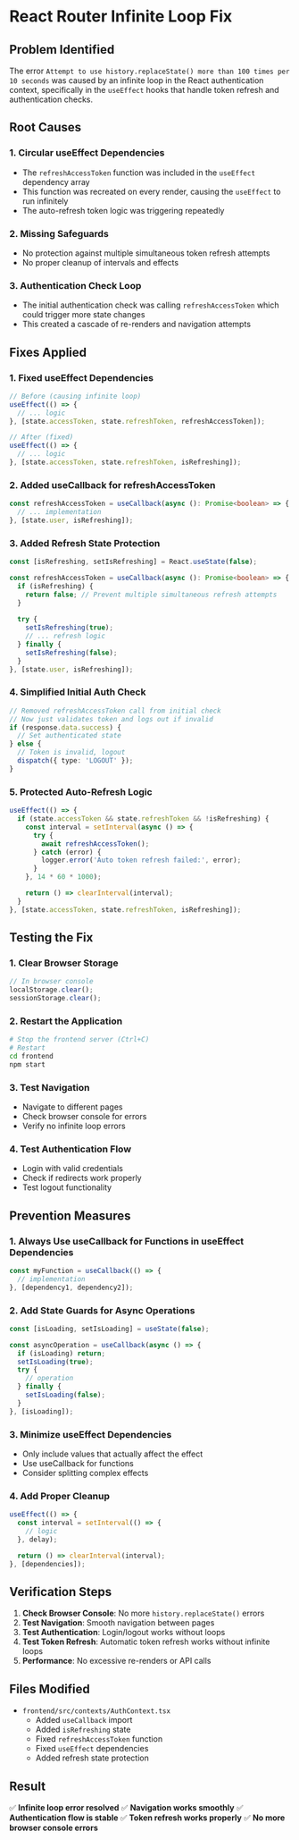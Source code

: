 # React Router Infinite Loop Fix

## Problem Identified
The error `Attempt to use history.replaceState() more than 100 times per 10 seconds` was caused by an infinite loop in the React authentication context, specifically in the `useEffect` hooks that handle token refresh and authentication checks.

## Root Causes

### 1. **Circular useEffect Dependencies**
- The `refreshAccessToken` function was included in the `useEffect` dependency array
- This function was recreated on every render, causing the `useEffect` to run infinitely
- The auto-refresh token logic was triggering repeatedly

### 2. **Missing Safeguards**
- No protection against multiple simultaneous token refresh attempts
- No proper cleanup of intervals and effects

### 3. **Authentication Check Loop**
- The initial authentication check was calling `refreshAccessToken` which could trigger more state changes
- This created a cascade of re-renders and navigation attempts

## Fixes Applied

### 1. **Fixed useEffect Dependencies**
```typescript
// Before (causing infinite loop)
useEffect(() => {
  // ... logic
}, [state.accessToken, state.refreshToken, refreshAccessToken]);

// After (fixed)
useEffect(() => {
  // ... logic  
}, [state.accessToken, state.refreshToken, isRefreshing]);
```

### 2. **Added useCallback for refreshAccessToken**
```typescript
const refreshAccessToken = useCallback(async (): Promise<boolean> => {
  // ... implementation
}, [state.user, isRefreshing]);
```

### 3. **Added Refresh State Protection**
```typescript
const [isRefreshing, setIsRefreshing] = React.useState(false);

const refreshAccessToken = useCallback(async (): Promise<boolean> => {
  if (isRefreshing) {
    return false; // Prevent multiple simultaneous refresh attempts
  }
  
  try {
    setIsRefreshing(true);
    // ... refresh logic
  } finally {
    setIsRefreshing(false);
  }
}, [state.user, isRefreshing]);
```

### 4. **Simplified Initial Auth Check**
```typescript
// Removed refreshAccessToken call from initial check
// Now just validates token and logs out if invalid
if (response.data.success) {
  // Set authenticated state
} else {
  // Token is invalid, logout
  dispatch({ type: 'LOGOUT' });
}
```

### 5. **Protected Auto-Refresh Logic**
```typescript
useEffect(() => {
  if (state.accessToken && state.refreshToken && !isRefreshing) {
    const interval = setInterval(async () => {
      try {
        await refreshAccessToken();
      } catch (error) {
        logger.error('Auto token refresh failed:', error);
      }
    }, 14 * 60 * 1000);

    return () => clearInterval(interval);
  }
}, [state.accessToken, state.refreshToken, isRefreshing]);
```

## Testing the Fix

### 1. **Clear Browser Storage**
```javascript
// In browser console
localStorage.clear();
sessionStorage.clear();
```

### 2. **Restart the Application**
```bash
# Stop the frontend server (Ctrl+C)
# Restart
cd frontend
npm start
```

### 3. **Test Navigation**
- Navigate to different pages
- Check browser console for errors
- Verify no infinite loop errors

### 4. **Test Authentication Flow**
- Login with valid credentials
- Check if redirects work properly
- Test logout functionality

## Prevention Measures

### 1. **Always Use useCallback for Functions in useEffect Dependencies**
```typescript
const myFunction = useCallback(() => {
  // implementation
}, [dependency1, dependency2]);
```

### 2. **Add State Guards for Async Operations**
```typescript
const [isLoading, setIsLoading] = useState(false);

const asyncOperation = useCallback(async () => {
  if (isLoading) return;
  setIsLoading(true);
  try {
    // operation
  } finally {
    setIsLoading(false);
  }
}, [isLoading]);
```

### 3. **Minimize useEffect Dependencies**
- Only include values that actually affect the effect
- Use useCallback for functions
- Consider splitting complex effects

### 4. **Add Proper Cleanup**
```typescript
useEffect(() => {
  const interval = setInterval(() => {
    // logic
  }, delay);

  return () => clearInterval(interval);
}, [dependencies]);
```

## Verification Steps

1. **Check Browser Console**: No more `history.replaceState()` errors
2. **Test Navigation**: Smooth navigation between pages
3. **Test Authentication**: Login/logout works without loops
4. **Test Token Refresh**: Automatic token refresh works without infinite loops
5. **Performance**: No excessive re-renders or API calls

## Files Modified

- `frontend/src/contexts/AuthContext.tsx`
  - Added `useCallback` import
  - Added `isRefreshing` state
  - Fixed `refreshAccessToken` function
  - Fixed `useEffect` dependencies
  - Added refresh state protection

## Result

✅ **Infinite loop error resolved**
✅ **Navigation works smoothly**
✅ **Authentication flow is stable**
✅ **Token refresh works properly**
✅ **No more browser console errors**
